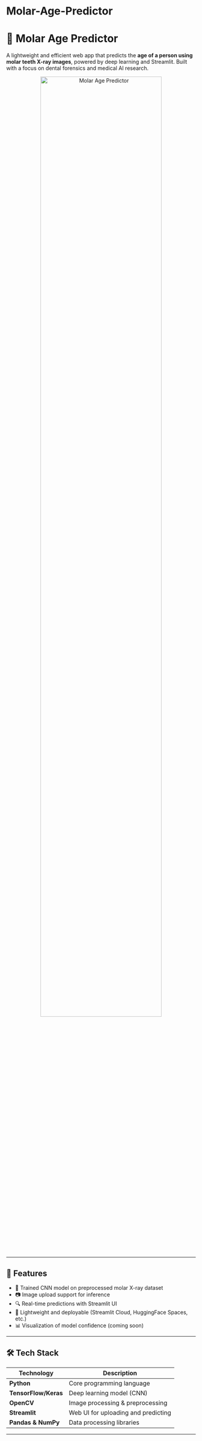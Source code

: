 # Molar-Age-Predictor
# 🦷 Molar Age Predictor

A lightweight and efficient web app that predicts the **age of a person using molar teeth X-ray images**, powered by deep learning and Streamlit. Built with a focus on dental forensics and medical AI research.

<div align="center">
  <img src="https://user-images.githubusercontent.com/Kauser-Ibrahim/Molar-Age-Predictor/assets/banner.png" alt="Molar Age Predictor" width="80%"/>
</div>

---

## 🚀 Features

- 🧠 Trained CNN model on preprocessed molar X-ray dataset
- 📷 Image upload support for inference
- 🔍 Real-time predictions with Streamlit UI
- 💾 Lightweight and deployable (Streamlit Cloud, HuggingFace Spaces, etc.)
- 📊 Visualization of model confidence (coming soon)

---

## 🛠️ Tech Stack

| Technology      | Description                            |
|----------------|----------------------------------------|
| **Python**      | Core programming language              |
| **TensorFlow/Keras** | Deep learning model (CNN)           |
| **OpenCV**      | Image processing & preprocessing       |
| **Streamlit**   | Web UI for uploading and predicting    |
| **Pandas & NumPy** | Data processing libraries            |

---


